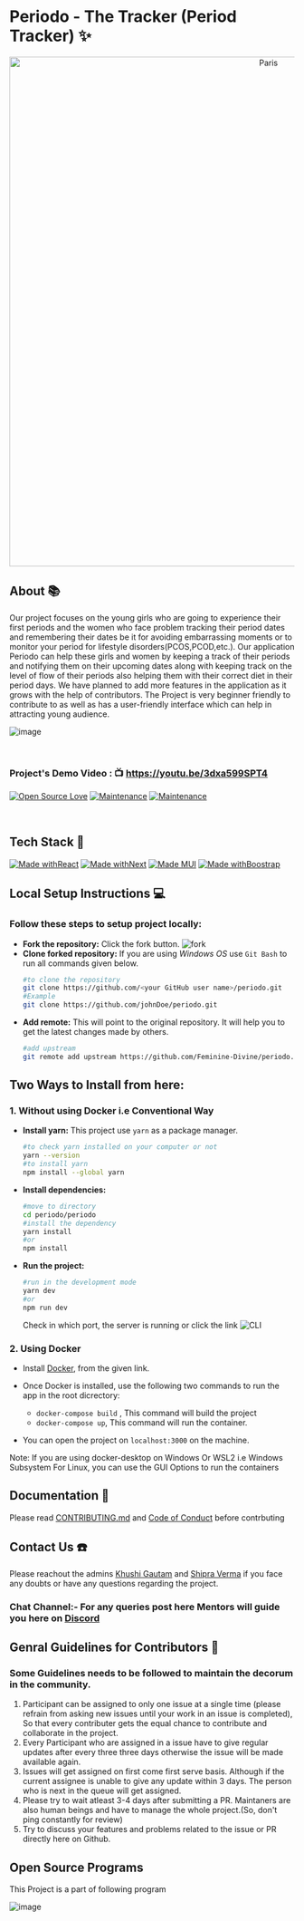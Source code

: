 # Periodo - The Tracker (Period Tracker) ✨


<p align="center">
<img src="https://user-images.githubusercontent.com/59248269/110765451-31ea6d00-827a-11eb-8f75-078bea6a87fa.png" alt="Paris" align="center" width="900">
    </p>

## About 📚
Our project focuses on the young girls who are going to experience their first periods and the women who face problem tracking their period dates and remembering their dates be it for avoiding embarrassing moments or to monitor your period for lifestyle disorders(PCOS,PCOD,etc.). Our application Periodo can help these girls and women by keeping a track of their periods and notifying them on their upcoming dates along with keeping track on the level of flow of their periods also helping them with their correct diet in their period days. We have planned to add more features in the application as it grows with the help of contributors.
The Project is very beginner friendly to contribute to as well as has a user-friendly interface which can help in attracting young audience.


![image](https://user-images.githubusercontent.com/65439761/108522793-3367eb80-72f3-11eb-9ddb-08c49c1549e9.png)

<br>

### Project's Demo Video : :tv: https://youtu.be/3dxa599SPT4

[![Open Source Love](https://badges.frapsoft.com/os/v1/open-source.svg?v=103)](https://github.com/ellerbrock/open-source-badge/) [![Maintenance](https://img.shields.io/badge/Maintained%3F-yes-green.svg?v=103)](https://GitHub.com/Naereen/StrapDown.js/graphs/commit-activity) [![Maintenance](https://img.shields.io/badge/PR's%3F-Welcomed-brightgreen.svg?v=103)](https://GitHub.com/Naereen/StrapDown.js/graphs/commit-activity)

<br>

## Tech Stack 🚀

[![Made withReact](https://img.shields.io/badge/Made%20with-React-blue?style=for-the-badge&logo=React)]() [![Made withNext](https://img.shields.io/badge/Made%20with-next-purple?style=for-the-badge&logo=Javascript)]() [![Made MUI](https://img.shields.io/badge/Made%20with-Material_Ui-orange?style=for-the-badge&logo=MaterialUi)]()  [![Made withBoostrap](https://img.shields.io/badge/Made%20with-Bootstrap-yelloe?style=for-the-badge&logo=MaterialUi)]()

## Local Setup Instructions 💻

### Follow these steps to setup project locally:
- **Fork the repository:** Click the fork button.
![fork](https://user-images.githubusercontent.com/43095489/110275583-87fdad00-7ffb-11eb-9828-1b4eb7026b3e.png)
- **Clone forked repository:** If you are using *Windows OS* use `Git Bash` to run all commands given below.
    ```bash
    #to clone the repository
    git clone https://github.com/<your GitHub user name>/periodo.git
    #Example
    git clone https://github.com/johnDoe/periodo.git
    ```
- **Add remote:** This will point to the original repository. It will help you to get the latest changes made by others.
    ```bash
    #add upstream
    git remote add upstream https://github.com/Feminine-Divine/periodo.git
    ```
## Two Ways to Install from here:

### 1. Without using Docker i.e Conventional Way
- **Install yarn:** This project use `yarn` as a package manager.
    ```bash
    #to check yarn installed on your computer or not
    yarn --version
    #to install yarn
    npm install --global yarn
    ```
- **Install dependencies:**
    ```bash
    #move to directory
    cd periodo/periodo
    #install the dependency
    yarn install
    #or
    npm install
    ```
- **Run the project:**
    ```bash
    #run in the development mode
    yarn dev
    #or
    npm run dev
    ```
    Check in which port, the server is running or click the link
    ![CLI](https://user-images.githubusercontent.com/43095489/110291642-57773c80-8016-11eb-9f40-5b0698c89efa.png)

### 2. Using Docker

* Install [Docker](https://docs.docker.com/engine/install/), from the given link.

* Once Docker is installed, use the following two commands to run the app in the root dicrectory:
  * `docker-compose build` , This command will build the project
  * `docker-compose up`, This command will run the container.
  
* You can open the project on `localhost:3000` on the machine.

Note: If you are using docker-desktop on Windows Or WSL2 i.e Windows Subsystem For Linux, you can use the GUI Options to run the containers 

## Documentation 📃
Please read [CONTRIBUTING.md](https://github.com/Feminine-Divine/periodo/blob/master/.github/CONTRIBUTING.md) and [Code of Conduct](/Code-of-Conduct.md) before contrbuting


## Contact Us ☎️
Please reachout the admins [Khushi Gautam](https://www.linkedin.com/in/khushi-gautam-7708b4191) and [Shipra Verma](https://www.linkedin.com/in/shipra-verma-76a4611ab) if you face any doubts or have any questions regarding the project.

### Chat Channel:- For any queries post here Mentors will guide you here on [Discord](https://discord.com/channels/811724426965811210/815040260105961472) 


## Genral Guidelines for Contributors 🚧
### Some Guidelines needs to be followed to maintain the decorum in the community.
1. Participant can be assigned to only one issue at a single time (please refrain from asking new issues until your work in an issue is completed), So that every contributer gets the equal chance to contribute and collaborate in the project.
2. Every Participant who are assigned in a issue have to give regular updates after every three three days otherwise the issue will be made available again.
3. Issues will get assigned on first come first serve basis. Although if the current assignee is unable to give any update within 3 days. The person who is next in the queue will get assigned.
4. Please try to wait atleast 3-4 days after submitting a PR. Maintaners are also human beings and have to manage the whole project.(So, don't ping constantly for review)
5. Try to discuss your features and problems related to the issue or PR directly here on Github.
 
## Open Source Programs
This Project is a part of following program

![image](https://user-images.githubusercontent.com/66299533/111175145-1fe83180-85ce-11eb-9ab7-ffe81fbec848.png)
